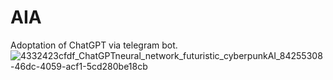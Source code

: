# AIA
Adoptation of ChatGPT via telegram bot.
![4332423cfdf_ChatGPTneural_network_futuristic_cyberpunkAI_84255308-46dc-4059-acf1-5cd280be18cb](https://user-images.githubusercontent.com/33503964/225904817-173c746b-9c0f-4923-a2c7-d61608c3e49e.png)
